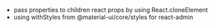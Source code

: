 
 - pass properties to children react props by using React.cloneElement
 - using withStyles from @material-ui/core/styles for react-admin
